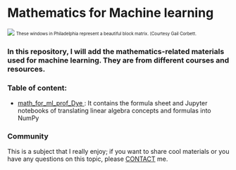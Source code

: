 # Mathematics for Machine learning
![](https://ocw.mit.edu/courses/18-06-linear-algebra-spring-2010/862a5bbedf159572528b0f0766d1e611_18-06s10.jpg)
<sub><sup>These windows in Philadelphia represent a beautiful block matrix. (Courtesy Gail Corbett.<sub><sup>


### In this repository, I will add the mathematics-related materials used for machine learning. They are from different courses and resources. 


### Table of content:
- [math_for_ml_prof_Dye
](https://github.com/MahsaBakhtiari/Linear_Algebra_in_ML/tree/main/math_for_ml_prof_Dye) : It contains the formula sheet and Jupyter notebooks of translating linear algebra concepts and formulas into NumPy




### Community
This is a subject that I really enjoy; if you want to share cool materials or you have any questions on this topic, please [CONTACT](mahsabakhtiarim@gmail.com) me.
